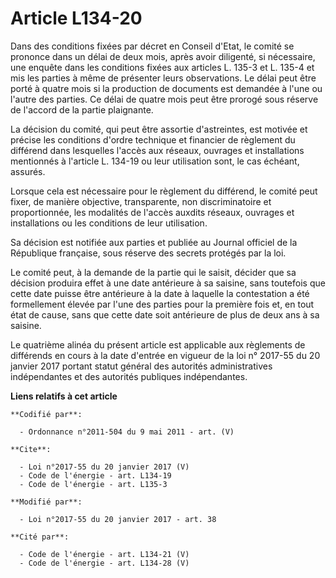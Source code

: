 # Article L134-20

Dans des conditions fixées par décret en Conseil d'Etat, le comité se prononce dans un délai de deux mois, après avoir
diligenté, si nécessaire, une enquête dans les conditions fixées aux articles L. 135-3 et L. 135-4 et mis les parties à même
de présenter leurs observations. Le délai peut être porté à quatre mois si la production de documents est demandée à l'une ou
l'autre des parties. Ce délai de quatre mois peut être prorogé sous réserve de l'accord de la partie plaignante. 

La décision du comité, qui peut être assortie d'astreintes, est motivée et précise les conditions d'ordre technique et
financier de règlement du différend dans lesquelles l'accès aux réseaux, ouvrages et installations mentionnés à l'article L.
134-19 ou leur utilisation sont, le cas échéant, assurés. 

Lorsque cela est nécessaire pour le règlement du différend, le comité peut fixer, de manière objective, transparente, non
discriminatoire et proportionnée, les modalités de l'accès auxdits réseaux, ouvrages et installations ou les conditions de
leur utilisation. 

Sa décision est notifiée aux parties et publiée au Journal officiel de la République française, sous réserve des secrets
protégés par la loi. 

Le comité peut, à la demande de la partie qui le saisit, décider que sa décision produira effet à une date antérieure à sa
saisine, sans toutefois que cette date puisse être antérieure à la date à laquelle la contestation a été formellement élevée
par l'une des parties pour la première fois et, en tout état de cause, sans que cette date soit antérieure de plus de deux
ans à sa saisine. 

Le quatrième alinéa du présent article est applicable aux règlements de différends en cours à la date d'entrée en vigueur de
la loi n° 2017-55 du 20 janvier 2017 portant statut général des autorités administratives indépendantes et des autorités
publiques indépendantes.

**Liens relatifs à cet article**

	**Codifié par**:

	  - Ordonnance n°2011-504 du 9 mai 2011 - art. (V)

	**Cite**:

	  - Loi n°2017-55 du 20 janvier 2017 (V)
	  - Code de l'énergie - art. L134-19
	  - Code de l'énergie - art. L135-3

	**Modifié par**:

	  - Loi n°2017-55 du 20 janvier 2017 - art. 38

	**Cité par**:

	  - Code de l'énergie - art. L134-21 (V)
	  - Code de l'énergie - art. L134-28 (V)
